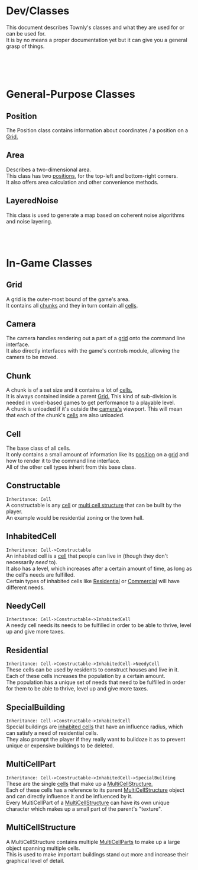 # Dev/Classes
This document describes Townly's classes and what they are used for or can be used for.  
It is by no means a proper documentation yet but it can give you a general grasp of things.


<br><br><br>


# General-Purpose Classes

## Position
The Position class contains information about coordinates / a position on a [Grid.](#grid)

## Area
Describes a two-dimensional area.  
This class has two [positions](#position), for the top-left and bottom-right corners.  
It also offers area calculation and other convenience methods.

## LayeredNoise
This class is used to generate a map based on coherent noise algorithms and noise layering.


<br><br>


# In-Game Classes

## Grid
A grid is the outer-most bound of the game's area.  
It contains all [chunks](#chunk) and they in turn contain all [cells](#cell).

## Camera
The camera handles rendering out a part of a [grid](#grid) onto the command line interface.  
It also directly interfaces with the game's controls module, allowing the camera to be moved.

## Chunk
A chunk is of a set size and it contains a lot of [cells.](#cell)  
It is always contained inside a parent [Grid.](#grid)
This kind of sub-division is needed in voxel-based games to get performance to a playable level.  
A chunk is unloaded if it's outside the [camera's](#camera) viewport. This will mean that each of the chunk's [cells](#cell) are also unloaded.

## Cell
The base class of all cells.  
It only contains a small amount of information like its [position](#position) on a [grid](#grid) and how to render it to the command line interface.  
All of the other cell types inherit from this base class.

## Constructable
```Inheritance: Cell```  
A constructable is any [cell](#cell) or [multi cell structure](#multicellstructure) that can be built by the player.  
An example would be residential zoning or the town hall.

## InhabitedCell 
```Inheritance: Cell->Constructable```  
An inhabited cell is a [cell](#cell) that people can live in (though they don't necessarily *need* to).  
It also has a level, which increases after a certain amount of time, as long as the cell's needs are fulfilled.  
Certain types of inhabited cells like [Residential](#residential) or [Commercial](#commercial) will have different needs.  

## NeedyCell 
```Inheritance: Cell->Constructable->InhabitedCell```  
A needy cell needs its needs to be fulfilled in order to be able to thrive, level up and give more taxes.  

## Residential 
```Inheritance: Cell->Constructable->InhabitedCell->NeedyCell```  
These cells can be used by residents to construct houses and live in it.  
Each of these cells increases the population by a certain amount.  
The population has a unique set of needs that need to be fulfilled in order for them to be able to thrive, level up and give more taxes.

## SpecialBuilding 
```Inheritance: Cell->Constructable->InhabitedCell```  
Special buildings are [inhabited cells](#inhabitedcell) that have an influence radius, which can satisfy a need of residential cells.  
They also prompt the player if they really want to bulldoze it as to prevent unique or expensive buildings to be deleted.

## MultiCellPart 
```Inheritance: Cell->Constructable->InhabitedCell->SpecialBuilding```  
These are the single [cells](#cell) that make up a [MultiCellStructure.](#multicellstructure)  
Each of these cells has a reference to its parent [MultiCellStructure](#multicellstructure) object and can directly influence it and be influenced by it.  
Every MultiCellPart of a [MultiCellStructure](#multicellstructure) can have its own unique character which makes up a small part of the parent's "texture".

## MultiCellStructure
A MultiCellStructure contains multiple [MultiCellParts](#multicellpart) to make up a large object spanning multiple cells.  
This is used to make important buildings stand out more and increase their graphical level of detail.
